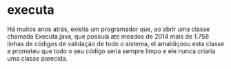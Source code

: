 # executa
 Há muitos anos atrás, existia um programador que, ao abrir uma classe chamada Executa.java,   que possuía ate meados de 2014 mais de 1.758 linhas de códigos de validação de todo o sistema, el amaldiçoou esta classe   e prometeu que todo o seu código seria sempre limpo e ele nunca criaria uma classe parecida. 
